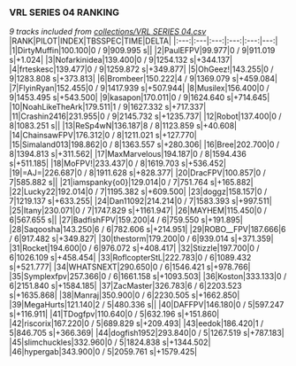 ### VRL SERIES 04 RANKING
*9 tracks included from [collections/VRL SERIES 04.csv](/collections/VRL%20SERIES%2004.csv)*
|RANK|PILOT|INDEX|TBSSPEC|TIME|DELTA|
|:---:|:---|:---:|:---:|:---:|---:|
|1|DirtyMuffin|100.100|0 / 9|909.995 s||
|2|PaulEFPV|99.977|0 / 9|911.019 s|+1.024|
|3|Nofarkinidea|139.400|0 / 9|1254.132 s|+344.137|
|4|frteskesc|139.477|0 / 9|1259.872 s|+349.877|
|5|OhGeez!|143.255|0 / 9|1283.808 s|+373.813|
|6|Brombeer|150.222|4 / 9|1369.079 s|+459.084|
|7|FlyinRyan|152.455|0 / 9|1417.939 s|+507.944|
|8|Musilex|156.400|0 / 9|1453.495 s|+543.500|
|9|kasapon|170.011|0 / 9|1624.640 s|+714.645|
|10|NoahLikeTheArk|179.511|1 / 9|1627.332 s|+717.337|
|11|Crashin2416|231.955|0 / 9|2145.732 s|+1235.737|
|12|Robot|137.400|0 / 8|1083.251 s||
|13|ReSp4wN|136.187|8 / 8|1123.859 s|+40.608|
|14|ChainsawFPV|176.312|0 / 8|1211.021 s|+127.770|
|15|Simaland013|198.862|0 / 8|1363.557 s|+280.306|
|16|Bree|202.700|0 / 8|1394.813 s|+311.562|
|17|MaxMarvelous|194.187|0 / 8|1594.436 s|+511.185|
|18|MoFPV!|233.437|0 / 8|1619.703 s|+536.452|
|19|=AJ=|226.687|0 / 8|1911.628 s|+828.377|
|20|DracFPV|100.857|0 / 7|585.882 s||
|21|iamspanky{o0}|129.014|0 / 7|751.764 s|+165.882|
|22|Lucky22|192.014|0 / 7|1195.382 s|+609.500|
|23|doggz|158.157|0 / 7|1219.137 s|+633.255|
|24|Dan11092|214.214|0 / 7|1583.393 s|+997.511|
|25|Itany|230.071|0 / 7|1747.829 s|+1161.947|
|26|MAYHEM|115.450|0 / 6|567.655 s||
|27|BadfishFPV|159.200|4 / 6|759.550 s|+191.895|
|28|Saqoosha|143.250|6 / 6|782.606 s|+214.951|
|29|ROBO__FPV|187.666|6 / 6|917.482 s|+349.827|
|30|thestorm|179.200|0 / 6|939.014 s|+371.359|
|31|Rocket|194.600|0 / 6|976.072 s|+408.417|
|32|Stizzle|197.700|0 / 6|1026.109 s|+458.454|
|33|RoflcopterStL|222.783|0 / 6|1089.432 s|+521.777|
|34|WHATSNEXT|290.650|0 / 6|1546.421 s|+978.766|
|35|Symplexfpv|257.366|0 / 6|1661.158 s|+1093.503|
|36|Koston|333.133|0 / 6|2151.840 s|+1584.185|
|37|ZacMaster|326.783|6 / 6|2203.523 s|+1635.868|
|38|Manraj|350.900|0 / 6|2230.505 s|+1662.850|
|39|MegaHurts|121.140|2 / 5|480.336 s||
|40|DAFFPV|146.180|0 / 5|597.247 s|+116.911|
|41|TDogfpv|110.640|0 / 5|632.196 s|+151.860|
|42|riscorix|167.220|0 / 5|689.829 s|+209.493|
|43|eedok|186.420|1 / 5|846.705 s|+366.369|
|44|dogfish1952|293.840|0 / 5|1267.519 s|+787.183|
|45|slimchuckles|332.960|0 / 5|1824.838 s|+1344.502|
|46|hypergab|343.900|0 / 5|2059.761 s|+1579.425|
